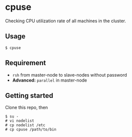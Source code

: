 # cpuse
Checking CPU utilization rate of all machines in the cluster.

## Usage
```
$ cpuse
```

## Requirement
* `rsh` from master-node to slave-nodes without password
* **Advanced:** `parallel` in master-node

## Getting started
Clone this repo, then
```
$ su -
# vi nodelist
# cp nodelist /etc
# cp cpuse /path/to/bin
```

